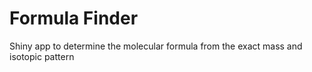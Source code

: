 # Formula Finder
Shiny app to determine the molecular formula from the exact mass and isotopic pattern 
